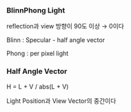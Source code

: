 ### BlinnPhong Light

reflection과 view 방향이 90도 이상 → 0이다 

Blinn : Specular - half angle vector 

Phong : per pixel light 

### Half Angle Vector

H = L + V / abs(L + V)

Light Position과 View Vector의 중간이다
